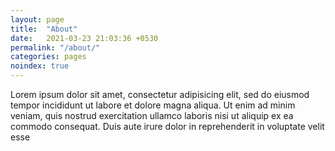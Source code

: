 ```yaml
---
layout: page
title:  "About"
date:   2021-03-23 21:03:36 +0530
permalink: "/about/"
categories: pages
noindex: true
---
```

Lorem ipsum dolor sit amet, consectetur adipisicing elit, sed do eiusmod tempor incididunt ut labore et dolore magna aliqua. Ut enim ad minim veniam, quis nostrud exercitation ullamco laboris nisi ut aliquip ex ea commodo consequat. Duis aute irure dolor in reprehenderit in voluptate velit esse
